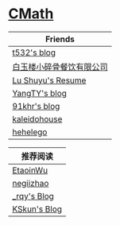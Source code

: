 # [CMath](http://cmath.cc)

| Friends                                                  |
| -------------------------------------------------------- |
| [t532's blog](https://t532.github.io/)                   |
| [白玉楼小碎骨餐饮有限公司](https://yuumu.moe)            |
| [Lu Shuyu's Resume](https://aqours.life/#)               |
| [YangTY's blog](https://imyangty.com/)                   |
| [91khr's blog](https://91khr.github.io/index.html)       |
| [kaleidohouse](https://jackmjtj.github.io/kaleidohouse/) |
| [hehelego](https://www.luogu.com.cn/blog/hehelego/)      |

| 推荐阅读                                   |
| ------------------------------------------ |
| [EtaoinWu](https://etaoinwu.com/)          |
| [negiizhao](http://negiizhao.blog.uoj.ac/) |
| [_rqy's Blog](https://rqy.moe/)            |
| [KSkun's Blog](https://ksmeow.moe/)        |

